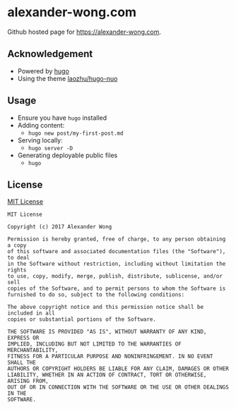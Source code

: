 # alexander-wong.com

Github hosted page for https://alexander-wong.com.

## Acknowledgement

* Powered by [hugo](https://gohugo.io/)
* Using the theme [laozhu/hugo-nuo](https://github.com/laozhu/hugo-nuo)

## Usage

* Ensure you have `hugo` installed
* Adding content:
  *  `hugo new post/my-first-post.md`
* Serving locally:
  * `hugo server -D`
* Generating deployable public files
  * `hugo`

## License

[MIT License](LICENSE)

```text
MIT License

Copyright (c) 2017 Alexander Wong

Permission is hereby granted, free of charge, to any person obtaining a copy
of this software and associated documentation files (the "Software"), to deal
in the Software without restriction, including without limitation the rights
to use, copy, modify, merge, publish, distribute, sublicense, and/or sell
copies of the Software, and to permit persons to whom the Software is
furnished to do so, subject to the following conditions:

The above copyright notice and this permission notice shall be included in all
copies or substantial portions of the Software.

THE SOFTWARE IS PROVIDED "AS IS", WITHOUT WARRANTY OF ANY KIND, EXPRESS OR
IMPLIED, INCLUDING BUT NOT LIMITED TO THE WARRANTIES OF MERCHANTABILITY,
FITNESS FOR A PARTICULAR PURPOSE AND NONINFRINGEMENT. IN NO EVENT SHALL THE
AUTHORS OR COPYRIGHT HOLDERS BE LIABLE FOR ANY CLAIM, DAMAGES OR OTHER
LIABILITY, WHETHER IN AN ACTION OF CONTRACT, TORT OR OTHERWISE, ARISING FROM,
OUT OF OR IN CONNECTION WITH THE SOFTWARE OR THE USE OR OTHER DEALINGS IN THE
SOFTWARE.
```
